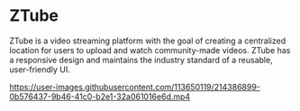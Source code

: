 # ZTube

ZTube is a video streaming platform with the goal of creating a centralized location for users to upload and watch community-made videos. ZTube has a responsive design and maintains the industry standard of a reusable, user-friendly UI.


https://user-images.githubusercontent.com/113650119/214386899-0b576437-9b46-41c0-b2e1-32a061016e6d.mp4

